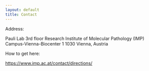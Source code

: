 ```yaml
---
layout: default
title: Contact
---
```


<div class="row">
  <div class="col-sm-4">
<div id="map"></div>
<script>
  function initMap() {
    var loc = {lat: 48.189514, lng: 16.402876};
    var map = new google.maps.Map(document.getElementById('map'), {
      zoom: 16, center: loc
    });
    var marker = new google.maps.Marker({
      position: loc, map: map
    });
  }
</script>
<script async defer src="https://maps.googleapis.com/maps/api/js?callback=initMap"></script>
  </div>
  <div class="col-sm-8" markdown="1">
Address:

Pauli Lab
3rd floor
Research Institute of Molecular Pathology (IMP)
Campus-Vienna-Biocenter 1
1030 Vienna, Austria 

How to get here:

https://www.imp.ac.at/contact/directions/

</div>
</div>
